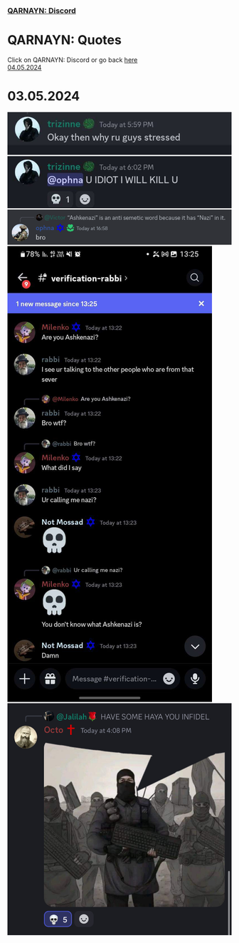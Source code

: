 <link rel="icon" href="https://demerci.github.io/qarnayn/favicon.ico">
<link rel="stylesheet" href="https://dhulqarnayn.github.io/qarnayn/index.css">

### [QARNAYN: Discord](https://dhulqarnayn.github.io/qarnayn/DISCORD.html)

# QARNAYN: Quotes
Click on QARNAYN: Discord or go back [here](https://dhulqarnayn.github.io/qarnayn/DISCORD.html)   
[04.05.2024](https://dhulqarnayn.github.io/qarnayn/quotes/04052024/04052024.html)

# 03.05.2024
![Quote1](quote1.jpg)
![Quote2](quote2.jpg)
![Quote3](quote3.png)
![Quote4](quote4.jpg)
![Quote5](quote5.jpg)
